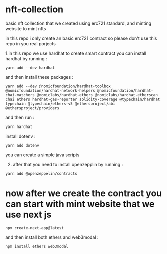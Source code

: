 # nft-collection
basic nft collection that we created using erc721 standard, and minting website to mint nfts

in this repo i only create an basic erc721 contract so please don't use this repo in you real porjects 

1.in this repo we use hardhat to create smart contract you can install hardhat by running :
```
yarn add --dev hardhat 
``` 
and then install these packages :
```
yarn add --dev @nomicfoundation/hardhat-toolbox @nomicfoundation/hardhat-network-helpers @nomicfoundation/hardhat-chai-matchers @nomiclabs/hardhat-ethers @nomiclabs/hardhat-etherscan chai ethers hardhat-gas-reporter solidity-coverage @typechain/hardhat typechain @typechain/ethers-v5 @ethersproject/abi @ethersproject/providers
```
and then run :
```
yarn hardhat
```
install dotenv :
```
yarn add dotenv
```

you can create a simple java scripts 



2. after that you need to install openzepplin by running :
```
yarn add @openzeppelin/contracts
``` 

# now after we create the contract you can start with mint website that we use next js 
```
npx create-next-app@latest
```

and then install both ethers and web3modal :
```
npm install ethers web3modal 
```

